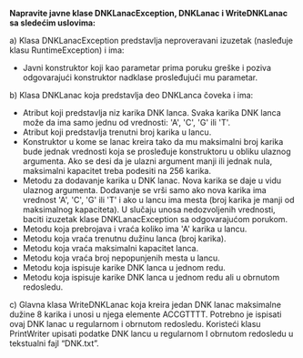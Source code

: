 **Napravite javne klase DNKLanacException, DNKLanac i WriteDNKLanac sa sledećim uslovima:**

a)	Klasa DNKLanacException predstavlja neproveravani izuzetak (nasleđuje klasu RuntimeException) i ima:
-	Javni konstruktor koji kao parametar prima poruku greške i poziva odgovarajući konstruktor nadklase prosleđujući mu parametar.

b)	Klasa DNKLanac koja predstavlja deo DNKLanca čoveka i ima: 
-	Atribut koji predstavlja niz karika DNK lanca. Svaka karika DNK lanca može da ima samo jednu od vrednosti: 'A', 'C', 'G' ili 'T'. 
-	Atribut koji predstavlja trenutni broj karika u lancu. 
-	Konstruktor u kome se lanac kreira tako da mu maksimalni broj karika bude jednak vrednosti koja se prosleđuje konstruktoru u obliku ulaznog argumenta. Ako se desi da je ulazni argument manji ili jednak nula, maksimalni kapacitet treba podesiti na 256 karika. 
-	Metodu za dodavanje karika u DNK lanac. Nova karika se daje u vidu ulaznog argumenta. Dodavanje se vrši samo ako nova karika ima vrednost 'A', 'C', 'G' ili 'T' i ako u lancu ima mesta  (broj karika je manji od maksimalnog kapaciteta). U slučaju unosa nedozvoljenih vrednosti, baciti izuzetak klase DNKLanacException sa odgovarajućom porukom. 
-	Metodu koja prebrojava i vraća koliko ima 'A' karika u lancu. 
-	Metodu koja vraća trenutnu dužinu lanca (broj karika). 
-	Metodu koja vraća maksimalni kapacitet lanca. 
-	Metodu koja vraća broj nepopunjenih mesta u lancu. 
-	Metodu koja ispisuje karike DNK lanca u jednom redu. 
-	Metodu koja ispisuje karike DNK lanca u jednom redu ali u obrnutom redosledu. 

c)	Glavna klasa WriteDNKLanac koja kreira jedan DNK lanac maksimalne dužine 8 karika i unosi u njega elemente ACCGTTTT. Potrebno je ispisati ovaj DNK lanac u regularnom i obrnutom redosledu. Koristeći klasu PrintWriter upisati podatke DNK lancu u regularnom I obrnutom redosledu u tekstualni fajl “DNK.txt”.
